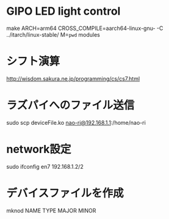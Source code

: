 # GIPO LED light control
make ARCH=arm64 CROSS_COMPILE=aarch64-linux-gnu- -C ../itarch/linux-stable/  M=`pwd` modules


# シフト演算
http://wisdom.sakura.ne.jp/programming/cs/cs7.html

# ラズパイへのファイル送信
sudo scp deviceFile.ko nao-ri@192.168.1.1:/home/nao-ri

# network設定
sudo ifconfig en7 192.168.1.2/2

# デバイスファイルを作成
mknod NAME TYPE MAJOR MINOR